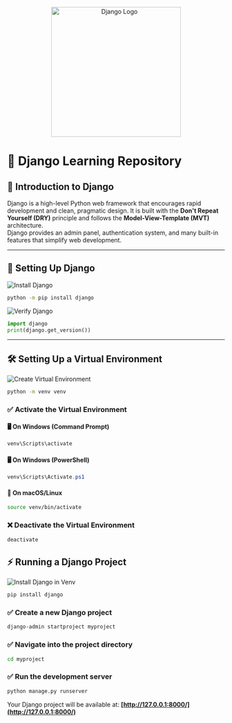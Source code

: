 <p align="center">
  <a href="https://docs.djangoproject.com/en/stable/" target="_blank">
    <img src="https://codereview.doctor/django-logo.png#gh-dark-mode-only" width="300" alt="Django Logo">
  </a>
</p>


# 🚀 Django Learning Repository

## 📌 Introduction to Django  
Django is a high-level Python web framework that encourages rapid development and clean, pragmatic design. It is built with the **Don't Repeat Yourself (DRY)** principle and follows the **Model-View-Template (MVT)** architecture.  
Django provides an admin panel, authentication system, and many built-in features that simplify web development.

---

## 🔧 Setting Up Django  

![Install Django](https://img.shields.io/badge/Install%20Django-green?style=for-the-badge&logo=python)  
```bash
python -m pip install django
```
  
![Verify Django](https://img.shields.io/badge/Verify%20Django-blue?style=for-the-badge&logo=python)  
```python
import django
print(django.get_version())
```

---

## 🛠 Setting Up a Virtual Environment  

![Create Virtual Environment](https://img.shields.io/badge/Create%20Venv-orange?style=for-the-badge&logo=python)  
```bash
python -m venv venv
```

### ✅ Activate the Virtual Environment  

#### 🖥️ On Windows (Command Prompt)  
```cmd
venv\Scripts\activate
```

#### 🖥️ On Windows (PowerShell)  
```powershell
venv\Scripts\Activate.ps1
```

#### 🍏 On macOS/Linux  
```bash
source venv/bin/activate
```

### ❌ Deactivate the Virtual Environment  
```bash
deactivate
```


## ⚡ Running a Django Project  

  
![Install Django in Venv](https://img.shields.io/badge/Install%20Django%20inside%20Venv-purple?style=for-the-badge&logo=python)  
```bash
pip install django
```

### ✅ Create a new Django project  
```bash
django-admin startproject myproject
```

### ✅ Navigate into the project directory  
```bash
cd myproject
```

### ✅ Run the development server  
```bash
python manage.py runserver
```

Your Django project will be available at: **[http://127.0.0.1:8000/](http://127.0.0.1:8000/)**  
